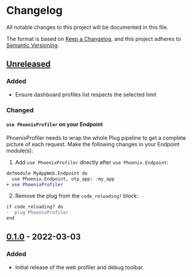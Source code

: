 # Changelog
All notable changes to this project will be documented in this file.

The format is based on [Keep a Changelog](https://keepachangelog.com/en/1.0.0/),
and this project adheres to [Semantic Versioning](https://semver.org/spec/v2.0.0.html).

## [Unreleased]

### Added

* Ensure dashboard profiles list respects the selected limit

### Changed

#### `use PhoenixProfiler` on your Endpoint

PhoenixProfiler needs to wrap the whole Plug pipeline to get
a complete picture of each request. Make the following changes
in your Endpoint module(s):

1. Add `use PhoenixProfiler` directly after `use Phoenix.Endpoint`:

```diff
defmodule MyAppWeb.Endpoint do
  use Phoenix.Endpoint, otp_app: :my_app
+ use PhoenixProfiler
```

2. Remove the plug from the `code_reloading?` block:

```diff
if code_reloading? do
-  plug PhoenixProfiler
end
```


## [0.1.0] - 2022-03-03
### Added

- Initial release of the web profiler and debug toolbar.


[Unreleased]: https://github.com/mcrumm/phoenix_profiler/compare/v0.1.0...HEAD
[0.1.0]: https://github.com/mcrumm/phoenix_profiler/releases/tag/v0.1.0

